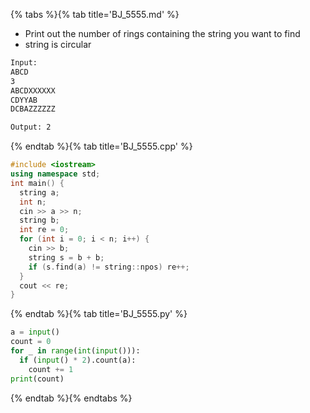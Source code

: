 {% tabs %}{% tab title='BJ_5555.md' %}

* Print out the number of rings containing the string you want to find
* string is circular

```txt
Input:
ABCD
3
ABCDXXXXXX
CDYYAB
DCBAZZZZZZ

Output: 2
```

{% endtab %}{% tab title='BJ_5555.cpp' %}

```cpp
#include <iostream>
using namespace std;
int main() {
  string a;
  int n;
  cin >> a >> n;
  string b;
  int re = 0;
  for (int i = 0; i < n; i++) {
    cin >> b;
    string s = b + b;
    if (s.find(a) != string::npos) re++;
  }
  cout << re;
}
```

{% endtab %}{% tab title='BJ_5555.py' %}

```py
a = input()
count = 0
for _ in range(int(input())):
  if (input() * 2).count(a):
    count += 1
print(count)
```

{% endtab %}{% endtabs %}
